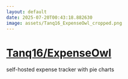 ```yaml
---
layout: default
date: 2025-07-20T00:43:18.882630
image: assets/Tanq16_ExpenseOwl_cropped.png
---
```


# [Tanq16/ExpenseOwl](https://github.com/Tanq16/ExpenseOwl)

self-hosted expense tracker with pie charts
